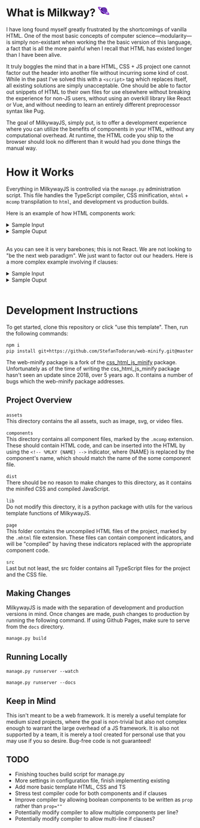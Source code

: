 <h1>What is Milkway? <img width="30px" height="30px" src="assets/logo.svg"/></h1>

I have long found myself greatly frustrated by the shortcomings of vanilla HTML. One of the most basic concepts of computer science—modularity—is simply non-existant when working the the basic version of this language, a fact that is all the more painful when I recall that HTML has existed longer than I have been alive.

It truly boggles the mind that in a bare HTML, CSS + JS project one cannot factor out the header into another file without incurring some kind of cost. While in the past I've solved this with a `<script>` tag which replaces itself, all existing solutions are simply unacceptable. One should be able to factor out snippets of HTML to their own files for use elsewhere without breaking the experience for non-JS users, without using an overkill library like React or Vue, and without needing to learn an entirely different preprocessor syntax like Pug.

The goal of MilkywayJS, simply put, is to offer a development experience where you can utilize the benefits of components in your HTML, without any computational overhead. At runtime, the HTML code you ship to the browser should look no different than it would had you done things the manual way.

# How it Works

Everything in MilkywayJS is controlled via the `manage.py` administration script. This file handles the TypeScript compiler, CSS minification, `mhtml` + `mcomp` transpilation to `html`, and development vs production builds.

Here is an example of how HTML components work:

<details>
<summary>Sample Input</summary>

index.mhtml
```html
<div><!-- %MLKY FOO text="bar" size="16px" --></div>
```

foo.mcomp
```html
<p style="font-size: {{ size }};">{{ text }}</p>
```

</details>

<details>
<summary>Sample Ouput</summary>

index.html
```html
<div><p style="font-size: 16px;">bar</p></div>
```

</details><br>

As you can see it is very barebones; this is not React. We are not looking to "be the next web paradigm". We just want to factor out our headers. Here is a more complex example involving if clauses:

<details>
<summary>Sample Input</summary>

index.mhtml
```html
<h1>An Image Icon</h1>
<!-- %MLKY ICON src="image.png" caption="Hello World" size="25px" -->
```

icon.mcomp
```html
<img src="{{ src }}" style="width: {{ size }}; height: {{ size }};"/>
{[ %if caption ]}<p>{{ caption }}</p>{[ %endif ]}
```

</details>

<details>
<summary>Sample Ouput</summary>

index.html
```html
<h1>An Image Icon</h1>
<img src="image.png" style="width: 25px; height: 25px;"/>
<p>Hello World</p>
```

</details><br>

# Development Instructions

To get started, clone this repository or click "use this template". Then, run the following commands:

```shell
npm i
pip install git+https://github.com/StefanTodoran/web-minify.git@master
```

The web-minify package is a fork of the [css_html_js_minify](https://github.com/juancarlospaco/css-html-js-minify) package. Unfortunately as of the time of writing the css_html_js_minify package hasn't seen an update since 2018, over 5 years ago. It contains a number of bugs which the web-minify package addresses.

## Project Overview

`assets`<br>
This directory contains the all assets, such as image, svg, or video files.

`components`<br>
This directory contains all component files, marked by the `.mcomp` extension. These should contain HTML code, and can be inserted into the HTML by using the `<!-- %MLKY {NAME} -->` indicator, where {NAME} is replaced by the component's name, which should match the name of the some component file.

`dist`<br>
There should be no reason to make changes to this directory, as it contains the minifed CSS and compiled JavaScript.

`lib`<br>
Do not modify this directory, it is a python package with utils for the various template functions of MilkywayJS.

`page`<br>
This folder contains the uncompiled HTML files of the project, marked by the `.mhtml` file extension. These files can contain component indicators, and will be "compiled" by having these indicators replaced with the appropriate component code.

`src`<br>
Last but not least, the src folder contains all TypeScript files for the project and the CSS file.

## Making Changes

MilkywayJS is made with the separation of development and production versions in mind. Once changes are made, push changes to production by running the following command. If using Github Pages, make sure to serve from the `docs` directory.

```
manage.py build
```

## Running Locally

```
manage.py runserver --watch
```
```
manage.py runserver --docs
```

## Keep in Mind

This isn't meant to be a web framework. It is merely a useful template for medium sized projects, where the goal is non-trivial but also not complex enough to warrant the large overhead of a JS framework. It is also not supported by a team, it is merely a tool created for personal use that you may use if you so desire. Bug-free code is not guaranteed!

## TODO

* Finishing touches build script for manage.py
* More settings in configuration file, finish implementing existing
* Add more basic template HTML, CSS and TS
* Stress test compiler code for both components and if clauses
* Improve compiler by allowing boolean components to be written as `prop` rather than `prop=""`
* Potentially modify compiler to allow multiple components per line?
* Potentially modify compiler to allow multi-line if clauses?
